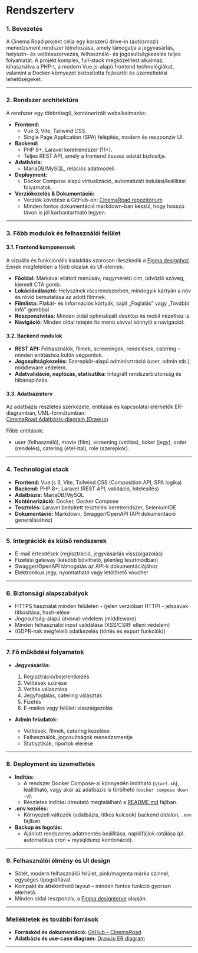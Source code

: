 # Rendszerterv

### 1. Bevezetés

A Cinema Road projekt célja egy korszerű drive-in (autósmozi) menedzsment rendszer létrehozása, amely támogatja a jegyvásárlás, helyszín- és vetítésszervezés, felhasználó- és jogosultságkezelés teljes folyamatát. A projekt komplex, full-stack megközelítést alkalmaz, kihasználva a PHP-t, a modern Vue.js-alapú frontend technológiákat, valamint a Docker-környezet biztosította fejlesztői és üzemeltetési lehetőségeket.

---

### 2. Rendszer architektúra

A rendszer egy többrétegű, konténerizált webalkalmazás:

- **Frontend:**  
    - Vue 3, Vite, Tailwind CSS.
    - Single Page Application (SPA) felépítés, modern és reszponzív UI.
- **Backend:**  
    - PHP 8+, Laravel keretrendszer (11+).
    - Teljes REST API, amely a frontend összes adatát biztosítja.
- **Adatbázis:**  
    - MariaDB/MySQL, relációs adatmodell.
- **Deployment:**  
    - Docker Compose alapú virtualizáció, automatizált indulási/leállítási folyamatok.
- **Verziókezelés & Dokumentáció:**  
    - Verziók követése a GitHub-on: [CinemaRoad repozitórium](https://github.com/Bari1192/CinemaRoad)
    - Minden fontos dokumentáció markdown-ban készül, hogy hosszú távon is jól karbantartható legyen.

---

### 3. Főbb modulok és felhasználói felület

#### 3.1. Frontend komponensek

A vizuális és funkcionális kialakítás szorosan illeszkedik a [Figma designhoz](https://tinyurl.com/CinemaRoadFigma). Ennek megfelelően a főbb oldalak és UI-elemek:

- **Főoldal:** Márkával ellátott menüsáv, nagyméretű cím, üdvözlő szöveg, kiemelt CTA gomb.
- **Lokációválasztó:** Helyszínek rácsrendszerben, mindegyik kártyán a név és rövid bemutatása az adott filmnek.
- **Filmlista:** Plakát- és információs kártyák, saját „Foglalás” vagy „További infó” gombbal.
- **Reszponzivitás:** Minden oldal optimalizált desktop és mobil nézethez is.
- **Navigáció:** Minden oldal tetején fix menü sávval könnyíti a navigációt.
  
#### 3.2. Backend modulok

- **REST API:** Felhasználók, filmek, screeningek, rendelések, catering – minden entitáshoz külön végpontok.
- **Jogosultságkezelés:** Szerepkör-alapú adminisztráció (user, admin stb.), middleware védelem.
- **Adatvalidáció, naplózás, statisztika:** Integrált rendszerbiztonság és hibanaplózás.

#### 3.3. Adatbázisterv

Az adatbázis részletes szerkezete, entitásai és kapcsolatai elérhetők ER-diagramban, UML-formátumban:  
[CinemaRoad Adatbázis-diagram (Draw.io)](https://tinyurl.com/CinemaRoadDraw)

Főbb entitások:
- user (felhasználó), movie (film), screening (vetítés), ticket (jegy), order (rendelés), catering (étel-ital), role (szerepkör).

---

### 4. Technológiai stack

- **Frontend:** Vue.js 3, Vite, Tailwind CSS (Composition API, SPA logika)
- **Backend:** PHP 8+, Laravel (REST API, validáció, hitelesítés)
- **Adatbázis:** MariaDB/MySQL
- **Konténerizáció:** Docker, Docker Compose
- **Tesztelés:** Laravel beépített tesztelési keretrendszer, SeleniumIDE
- **Dokumentáció:** Markdown, Swagger/OpenAPI (API dokumentáció generálásához)

---

### 5. Integrációk és külső rendszerek

- E-mail értesítések (regisztráció, jegyvásárlás visszaigazolás)
- Fizetési gateway (később bővíthető, jelenleg tesztmódban)
- Swagger/OpenAPI támogatás az API-k dokumentációjához
- Elektronikus jegy, nyomtatható vagy letölthető voucher

---

### 6. Biztonsági alapszabályok

- HTTPS használat minden felületen - (jelen verzióban HTTP) - jelszavak titkosítása, hash-elése
- Jogosultság-alapú útvonal-védelem (middleware)
- Minden felhasználói input validálása (XSS/CSRF elleni védelem)
- (GDPR-nak megfelelő adatkezelés (törlés és export funkciók))

---

### 7. Fő működési folyamatok

- **Jegyvásárlás:**  
  1. Regisztráció/bejelentkezés  
  2. Vetítések szűrése  
  3. Vetítés választása  
  4. Jegyfoglalás, catering választás  
  5. Fizetés  
  6. E-mailes vagy felületi visszaigazolás

- **Admin feladatok:**  
  - Vetítések, filmek, catering kezelése  
  - Felhasználók, jogosultságok menedzsmentje  
  - Statisztikák, riportok elérése

---

### 8. Deployment és üzemeltetés

- **Indítás:**  
    - A rendszer Docker Compose-al könnyedén indítható (`start.sh`), leállítható, vagy akár az adatbázis is törölhető (`docker compose down -v`).  
    - Részletes indítási útmutató megtalálható a [README.md](https://github.com/Bari1192/CinemaRoad) fájlban.
- **.env kezelés:**  
    - Környezeti változók (adatbázis, titkos kulcsok) backend oldalon, `.env` fájlban.
- **Backup és logolás:**  
    - Ajánlott rendszeres adatmentés beállítása, naplófájlok rotálása (pl. automatikus cron + mysqldump kombináció).

---

### 9. Felhasználói élmény és UI design

- Sötét, modern felhasználói felület, pink/magenta márka színnel, egységes tipográfiával.
- Kompakt és áttekinthető layout – minden fontos funkció gyorsan elérhető.
- Minden oldal reszponzív, a [Figma designterve](https://tinyurl.com/CinemaRoadFigma) alapján.

---

### Mellékletek és további források

- **Forráskód és dokumentáció:** [GitHub – CinemaRoad](https://github.com/Bari1192/CinemaRoad)
- **Adatbázis és use-case diagram:** [Draw.io ER diagram](https://tinyurl.com/CinemaRoadDraw)

---